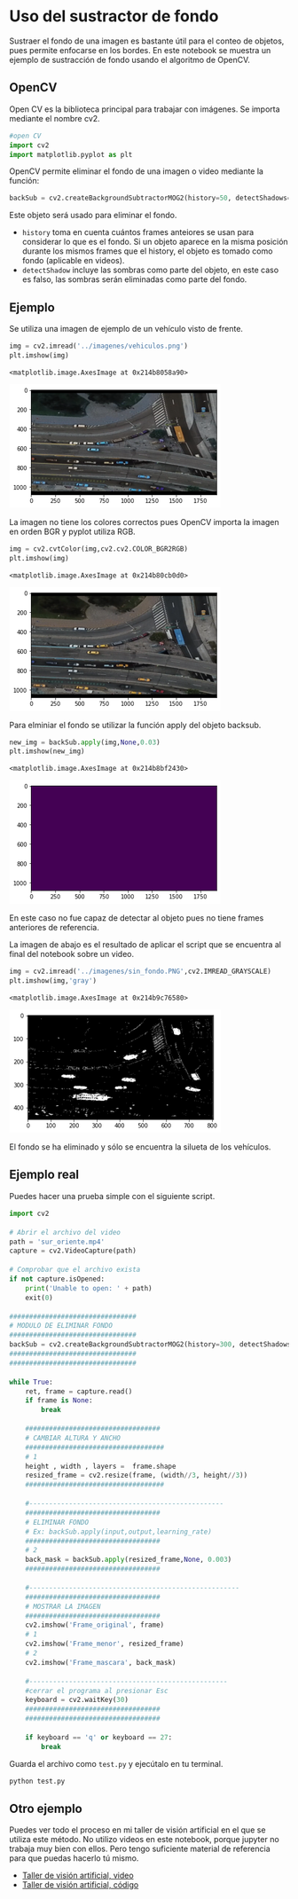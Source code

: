# Uso del sustractor de fondo

Sustraer el fondo de una imagen es bastante útil para el conteo de objetos, pues permite enfocarse en los bordes. En este notebook se muestra un ejemplo de sustracción de fondo usando el algoritmo de OpenCV.

## OpenCV

Open CV es la biblioteca principal para trabajar con imágenes. Se importa mediante el nombre cv2.


```python
#open CV
import cv2
import matplotlib.pyplot as plt
```

OpenCV permite eliminar el fondo de una imagen o video mediante la función:


```python
backSub = cv2.createBackgroundSubtractorMOG2(history=50, detectShadows=False)
```

Este objeto será usado para eliminar el fondo.
* `history` toma en cuenta cuántos frames anteiores se usan para considerar lo que es el fondo. Si un objeto aparece en la misma posición durante los mismos frames que el history, el objeto es tomado como fondo (aplicable en videos).
* `detectShadow` incluye las sombras como parte del objeto, en este caso es falso, las sombras serán eliminadas como parte del fondo.

## Ejemplo

Se utiliza una imagen de ejemplo de un vehículo visto de frente.


```python
img = cv2.imread('../imagenes/vehiculos.png')
plt.imshow(img)
```




    <matplotlib.image.AxesImage at 0x214b8058a90>




    
![png](output_10_1.png)
    


La imagen no tiene los colores correctos pues OpenCV importa la imagen en orden BGR y pyplot utiliza RGB.


```python
img = cv2.cvtColor(img,cv2.cv2.COLOR_BGR2RGB)
plt.imshow(img)
```




    <matplotlib.image.AxesImage at 0x214b80cb0d0>




    
![png](output_12_1.png)
    


Para elminiar el fondo se utilizar la función apply del objeto backsub.


```python
new_img = backSub.apply(img,None,0.03)
plt.imshow(new_img)
```




    <matplotlib.image.AxesImage at 0x214b8bf2430>




    
![png](output_14_1.png)
    


En este caso no fue capaz de detectar al objeto pues no tiene frames anteriores de referencia. 

La imagen de abajo es el resultado de aplicar el script que se encuentra al final del notebook sobre un video.


```python
img = cv2.imread('../imagenes/sin_fondo.PNG',cv2.IMREAD_GRAYSCALE)
plt.imshow(img,'gray')
```




    <matplotlib.image.AxesImage at 0x214b9c76580>




    
![png](output_17_1.png)
    


El fondo se ha eliminado y sólo se encuentra la silueta de los vehículos.

## Ejemplo real

Puedes hacer una prueba simple con el siguiente script.


```python
import cv2

# Abrir el archivo del video
path = 'sur_oriente.mp4'
capture = cv2.VideoCapture(path)

# Comprobar que el archivo exista
if not capture.isOpened:
    print('Unable to open: ' + path)
    exit(0)

################################
# MODULO DE ELIMINAR FONDO
################################
backSub = cv2.createBackgroundSubtractorMOG2(history=300, detectShadows=False)
################################
################################

while True:
    ret, frame = capture.read()
    if frame is None:
        break  

    ##################################
    # CAMBIAR ALTURA Y ANCHO
    ###################################
    # 1
    height , width , layers =  frame.shape
    resized_frame = cv2.resize(frame, (width//3, height//3)) 
    ###################################

    #-------------------------------------------------
    ##################################
    # ELIMINAR FONDO
    # Ex: backSub.apply(input,output,learning_rate)
    ##################################
    # 2
    back_mask = backSub.apply(resized_frame,None, 0.003)
    ##################################

    #-----------------------------------------------------
    ##################################
    # MOSTRAR LA IMAGEN
    ##################################
    cv2.imshow('Frame_original', frame)
    # 1
    cv2.imshow('Frame_menor', resized_frame)
    # 2
    cv2.imshow('Frame_mascara', back_mask)

    #--------------------------------------------------
    #cerrar el programa al presionar Esc
    keyboard = cv2.waitKey(30)
    ##################################
    ##################################

    if keyboard == 'q' or keyboard == 27:
        break      
```

Guarda el archivo como `test.py` y ejecútalo en tu terminal.

```bash
python test.py
```


## Otro ejemplo

Puedes ver todo el proceso en mi taller de visión artificial en el que se utiliza este método. No utilizo videos en este notebook, porque jupyter no trabaja muy bien con ellos. Pero tengo suficiente material de referencia para que puedas hacerlo tú mismo.
* [Taller de visión artificial, video](https://www.youtube.com/watch?v=40GzJA3xB_k)
* [Taller de visión artificial, código](https://github.com/danielTeniente/tallerIA_detection)
